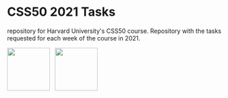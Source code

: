 # CSS50 2021 Tasks
 repository for Harvard University's CSS50 course. Repository with the tasks requested for each week of the course in 2021.
 
 <div>
  <img height="100em" src="https://logosmarcas.net/wp-content/uploads/2020/12/Harvard-Logo.png"/>
  &nbsp;
  <img height="100em" src="https://upload.wikimedia.org/wikipedia/commons/f/fb/EdX_Logo_R_Elm.png"/>
</div>
